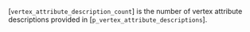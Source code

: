 [`vertex_attribute_description_count`] is the number of vertex attribute
descriptions provided in [`p_vertex_attribute_descriptions`].